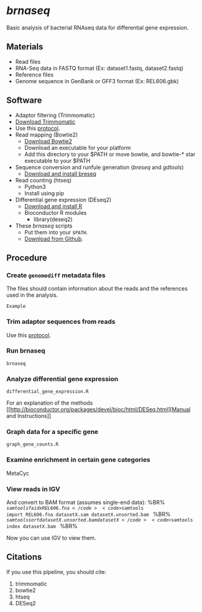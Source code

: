# _brnaseq_
Basic analysis of bacterial RNAseq data for differential gene expression.


## Materials
* Read files
 * RNA-Seq data in FASTQ format (Ex: dataset1.fastq, dataset2.fastq)
* Reference files
 * Genome sequence in GenBank or GFF3 format (Ex: REL606.gbk)

## Software
* Adaptor filtering (Trimmomatic)
 * [Download Trimmomatic](http://www.usadellab.org/cms/?page=trimmomatic)
 * Use this [protocol](https://barricklab.org/twiki/bin/view/Lab/ProtocolsTrimmomaticCommands).
* Read mapping (Bowtie2)
  * [Download Bowtie2](http://bowtie-bio.sourceforge.net/bowtie2)
  * Download an executable for your platform
  * Add this directory to your $PATH or move bowtie, and bowtie-* star executable to your $PATH
* Sequence conversion and runfule generation (_breseq_ and _gdtools_)
  * [Download and install breseq](http://barricklab.org/breseq)
* Read counting (htseq)
  * Python3
  * Install using pip
* Differential gene expression (DEseq2)
  * [Download and install R](http://cran.r-project.org/)
  * Bioconductor R modules
    * library(deseq2)
* These _brnaseq_ scripts
  * Put them into your `$PATH`.
  * [Download from Github](https://github.com/barricklab/barricklab/blob/master/brnaseq).

## Procedure

### Create <code>genomediff</code> metadata files

The files should contain information about the reads and the references used in the analysis.

```
Example

```

### Trim adaptor sequences from reads

Use this [protocol](https://barricklab.org/twiki/bin/view/Lab/ProtocolsTrimmomaticCommands).

### Run brnaseq

```
brnaseq
```

### Analyze differential gene expression

```
differential_gene_expression.R
```

For an explanation of the methods [[http://bioconductor.org/packages/devel/bioc/html/DESeq.html][Manual and Instructions]]

### Graph data for a specific gene

```
graph_gene_counts.R
```

### Examine enrichment in certain gene categories

MetaCyc

### View reads in IGV

And convert to BAM format (assumes single-end data):  %BR%
<code>$samtools faidx REL606.fna </code> %BR%
<code>$samtools import REL606.fna datasetX.sam datasetX.unsorted.bam </code> %BR%
<code>$samtools sort datasetX.unsorted.bam datasetX </code> %BR%
<code>$samtools index datasetX.bam </code> %BR%

Now you can use IGV to view them.

## Citations

If you use this pipeline, you should cite:
1. trimmomatic
2. bowtie2
3. htseq
4. DESeq2

